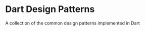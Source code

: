 Dart Design Patterns
====================

A collection of the common design patterns implemented in Dart


